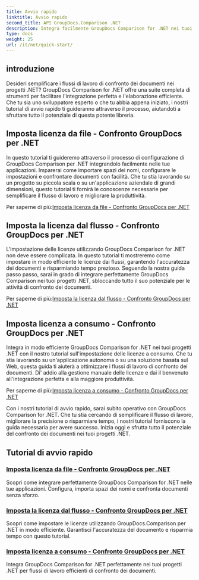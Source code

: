 ```yaml
---
title: Avvio rapido
linktitle: Avvio rapido
second_title: API GroupDocs.Comparison .NET
description: Integra facilmente GroupDocs Comparison for .NET nei tuoi progetti. Scopri metodi efficienti di impostazione delle licenze per flussi di lavoro di confronto accurato dei documenti.
type: docs
weight: 25
url: /it/net/quick-start/
---
```


## introduzione

Desideri semplificare i flussi di lavoro di confronto dei documenti nei progetti .NET? GroupDocs Comparison for .NET offre una suite completa di strumenti per facilitare l'integrazione perfetta e l'elaborazione efficiente. Che tu sia uno sviluppatore esperto o che tu abbia appena iniziato, i nostri tutorial di avvio rapido ti guideranno attraverso il processo, aiutandoti a sfruttare tutto il potenziale di questa potente libreria.

## Imposta licenza da file - Confronto GroupDocs per .NET

In questo tutorial ti guideremo attraverso il processo di configurazione di GroupDocs Comparison per .NET integrandolo facilmente nelle tue applicazioni. Imparerai come importare spazi dei nomi, configurare le impostazioni e confrontare documenti con facilità. Che tu stia lavorando su un progetto su piccola scala o su un'applicazione aziendale di grandi dimensioni, questo tutorial ti fornirà le conoscenze necessarie per semplificare il flusso di lavoro e migliorare la produttività.

 Per saperne di più:[Imposta licenza da file - Confronto GroupDocs per .NET](./set-license-from-file/)

## Imposta la licenza dal flusso - Confronto GroupDocs per .NET

L'impostazione delle licenze utilizzando GroupDocs Comparison for .NET non deve essere complicata. In questo tutorial ti mostreremo come impostare in modo efficiente le licenze dai flussi, garantendo l'accuratezza dei documenti e risparmiando tempo prezioso. Seguendo la nostra guida passo passo, sarai in grado di integrare perfettamente GroupDocs Comparison nei tuoi progetti .NET, sbloccando tutto il suo potenziale per le attività di confronto dei documenti.

 Per saperne di più:[Imposta la licenza dal flusso - Confronto GroupDocs per .NET](./set-license-from-stream/)

## Imposta licenza a consumo - Confronto GroupDocs per .NET

Integra in modo efficiente GroupDocs Comparison for .NET nei tuoi progetti .NET con il nostro tutorial sull'impostazione delle licenze a consumo. Che tu stia lavorando su un'applicazione autonoma o su una soluzione basata sul Web, questa guida ti aiuterà a ottimizzare i flussi di lavoro di confronto dei documenti. Di' addio alla gestione manuale delle licenze e dai il benvenuto all'integrazione perfetta e alla maggiore produttività.

 Per saperne di più:[Imposta licenza a consumo - Confronto GroupDocs per .NET](./set-metered-license/)

Con i nostri tutorial di avvio rapido, sarai subito operativo con GroupDocs Comparison for .NET. Che tu stia cercando di semplificare il flusso di lavoro, migliorare la precisione o risparmiare tempo, i nostri tutorial forniscono la guida necessaria per avere successo. Inizia oggi e sfrutta tutto il potenziale del confronto dei documenti nei tuoi progetti .NET.
## Tutorial di avvio rapido
### [Imposta licenza da file - Confronto GroupDocs per .NET](./set-license-from-file/)
Scopri come integrare perfettamente GroupDocs Comparison for .NET nelle tue applicazioni. Configura, importa spazi dei nomi e confronta documenti senza sforzo.
### [Imposta la licenza dal flusso - Confronto GroupDocs per .NET](./set-license-from-stream/)
Scopri come impostare le licenze utilizzando GroupDocs.Comparison per .NET in modo efficiente. Garantisci l'accuratezza del documento e risparmia tempo con questo tutorial.
### [Imposta licenza a consumo - Confronto GroupDocs per .NET](./set-metered-license/)
Integra GroupDocs Comparison for .NET perfettamente nei tuoi progetti .NET per flussi di lavoro efficienti di confronto dei documenti.